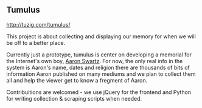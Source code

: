 Tumulus
-------

http://tuzig.com/tumulus/

This project is about collecting and displaying our memory for when we will be
off to a better place.

Currently just a prototype, tumulus is center on developing a memorial for the
Internet's own boy, [Aaron Swartz](http://www.aharonsw.com).  For now, the only
real info in the system is Aaron's name, dates and religion there are thousands
of bits of information Aaron published on many mediums and we plan to collect
them all and help the viewer get to know a fregment of Aaron.

Contribuitions are welcomed - we use jQuery for the frontend and Python for
writing collection & scraping scripts when needed.
